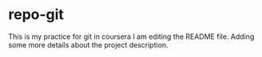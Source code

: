 # repo-git
This is my practice for git in coursera
I am editing the README file. Adding some more details about the project description.

